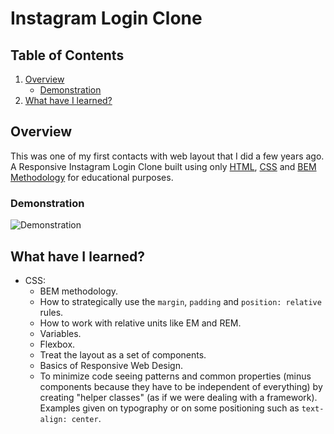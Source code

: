 # Instagram Login Clone

## Table of Contents

1. [Overview](#overview)
    - [Demonstration](#demonstration)
2. [What have I learned?](#what-have-i-learned)

## Overview

This was one of my first contacts with web layout that I did a few years ago. A Responsive Instagram Login Clone built using only [HTML](https://html.spec.whatwg.org/), [CSS](https://www.w3.org/Style/CSS/specs.en.html) and [BEM Methodology](https://en.bem.info/methodology/css/) for educational purposes.

### Demonstration

![Demonstration](https://user-images.githubusercontent.com/79718376/187952081-25796940-9510-49d5-bb48-e4b6887535b7.gif)

## What have I learned?

* CSS:
  * BEM methodology.
  * How to strategically use the ```margin```, ```padding``` and ```position: relative``` rules.
  * How to work with relative units like EM and REM.
  * Variables.
  * Flexbox.
  * Treat the layout as a set of components.
  * Basics of Responsive Web Design.
  * To minimize code seeing patterns and common properties (minus components because they have to be independent of everything) by creating "helper classes" (as if we were dealing with a framework). Examples given on typography or on some positioning such as ```text-align: center```.

